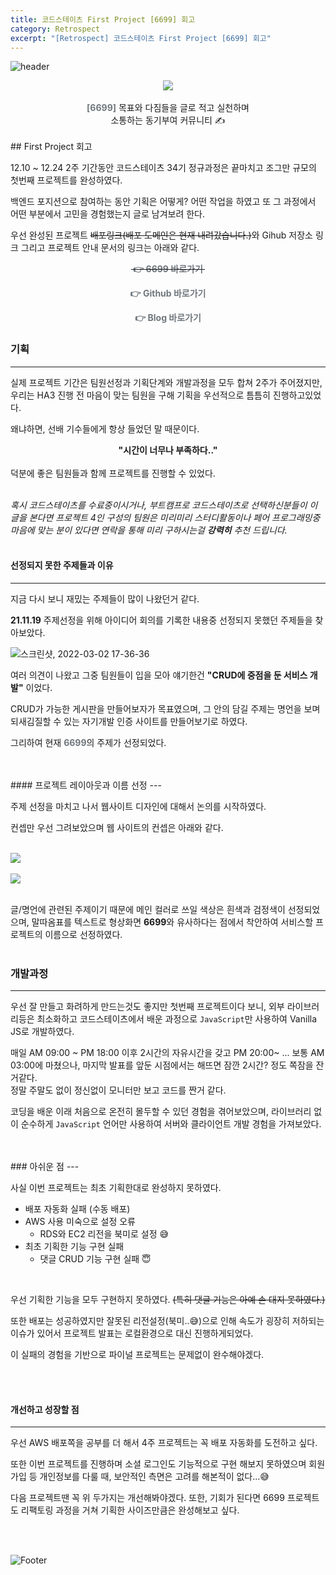 ```yaml
---
title: 코드스테이츠 First Project [6699] 회고
category: Retrospect
excerpt: "[Retrospect] 코드스테이츠 First Project [6699] 회고"
---
```


![header](https://capsule-render.vercel.app/api?type=soft&color=6F777D&height=100&section=header)

<center>
<img src="https://user-images.githubusercontent.com/83164003/156319069-09fc20f8-e777-48ee-ab32-f9c194c68f93.png"/>
<br>
<br>
<span style="font-size: 1em; color: #6F777D;"><b>[6699]</b></span> 목표와 다짐들을 글로 적고 실천하며
<br>
소통하는 동기부여 커뮤니티 ✍️
</center>
<br>
## First Project 회고

12.10 ~ 12.24 2주 기간동안 코드스테이츠 34기 정규과정은 끝마치고 조그만 규모의 첫번째 프로젝트를 완성하였다. 

백엔드 포지션으로 참여하는 동안 기획은 어떻게? 어떤 작업을 하였고 또 그 과정에서 어떤 부분에서 고민을 경험했는지 글로 남겨보려 한다.

우선 완성된 프로젝트 ~~배포링크(배포 도메인은 현재 내려갔습니다.)~~와 Gihub 저장소 링크 그리고 프로젝트 안내 문서의 링크는 아래와 같다.

**<center><a href="https://daily6699.co.kr/" target="_blank" style="text-decoration:none"><del><span style="font-size: 1em; color: #6F777D;">&#160;👉 6699 바로가기&#160;</span></del></a></center>**

**<center><a href="https://github.com/codestates/6699" target="_blank" style="text-decoration:none"><span style="font-size: 1em; color: #6F777D;">&#160;👉 Github 바로가기&#160;</span></a></center>**

**<center><a href="https://jh8459.github.io/project/21.12.25.Project/" target="_blank" style="text-decoration:none"><span style="font-size: 1em; color: #6F777D;">&#160;👉 Blog 바로가기&#160;</span></a></center>**

### 기획
---

실제 프로젝트 기간은 팀원선정과 기획단계와 개발과정을 모두 합쳐 2주가 주어졌지만, 우리는 HA3 진행 전 마음이 맞는 팀원을 구해 기획을 우선적으로 틈틈히 진행하고있었다.

왜냐하면, 선배 기수들에게 항상 들었던 말 때문이다.

<center><b>"시간이 너무나 부족하다.."</b></center>
<br>
덕분에 좋은 팀원들과 함께 프로젝트를 진행할 수 있었다.
<br>
<br>

*혹시 코드스테이츠를 수료중이시거나, 부트캠프로 코드스테이츠로 선택하신분들이 이 글을 본다면 프로젝트 4인 구성의 팀원은 미리미리 스터디활동이나 페어 프로그래밍중 마음에 맞는 분이 있다면 연락을 통해 미리 구하시는걸 **강력히** 추천 드립니다.*
<br>
<br>
#### 선정되지 못한 주제들과 이유
---

지금 다시 보니 재밌는 주제들이 많이 나왔던거 같다.

**21.11.19** 주제선정을 위해 아이디어 회의를 기록한 내용중 선정되지 못했던 주제들을 찾아보았다.

![스크린샷, 2022-03-02 17-36-36](https://user-images.githubusercontent.com/83164003/156325296-975fab84-f599-4a4d-bd7e-20ed70c9434a.png)

여러 의견이 나왔고 그중 팀원들이 입을 모아 얘기한건 **"CRUD에 중점을 둔 서비스 개발"** 이었다.

CRUD가 가능한 게시판을 만들어보자가 목표였으며, 그 안의 담길 주제는 명언을 보며 되새김질할 수 있는 자기개발 인증 사이트를 만들어보기로 하였다.

그리하여 현재 <span style="font-size: 1em; color: #6F777D;"><b>6699</b></span>의  주제가 선정되었다.

<br>
<br>
#### 프로젝트 레이아웃과 이름 선정
---

주제 선정을 마치고 나서 웹사이트 디자인에 대해서 논의를 시작하였다.

컨셉만 우선 그려보았으며 웹 사이트의 컨셉은 아래와 같다.

<br>
<img src="https://user-images.githubusercontent.com/83164003/156327426-9626b59b-c1a9-45ba-b12c-692ea20fe9a8.png"/><br><br>
<img src="https://user-images.githubusercontent.com/83164003/156327662-0b5ef4c1-b561-4329-928d-a1f0dafc574a.png"/><br><br>


글/명언에 관련된 주제이기 때문에 메인 컬러로 쓰일 색상은 흰색과 검정색이 선정되었으며, 말따옴표를 텍스트로 형상화면 **6699**와 유사하다는 점에서 착안하여 서비스할 프로젝트의 이름으로 선정하였다.
<br>
<br>

### 개발과정
---

우선 잘 만들고 화려하게 만드는것도 좋지만 첫번째 프로젝트이다 보니, 외부 라이브러리등은 최소화하고 코드스테이츠에서 배운 과정으로 `JavaScript`만 사용하여 Vanilla JS로 개발하였다.

매일 AM 09:00 ~ PM 18:00 이후 2시간의 자유시간을 갖고 PM 20:00~ ... 보통 AM 03:00에 마쳤으나, 마지막 발표를 앞둔 시점에서는 해뜨면 잠깐 2시간? 정도 쪽잠을 잔거같다.<br>
정말 주말도 없이 정신없이 모니터만 보고 코드를 짠거 같다.

코딩을 배운 이래 처음으로 온전히 몰두할 수 있던 경험을 겪어보았으며, 라이브러리 없이 순수하게 `JavaScript` 언어만 사용하여 서버와 클라이언트 개발 경험을 가져보았다.

<br>
<br>
### 아쉬운 점
---

사실 이번 프로젝트는 최초 기획한대로 완성하지 못하였다.

- 배포 자동화 실패 (수동 배포)
- AWS 사용 미숙으로 설정 오류
  - RDS와 EC2 리전을 북미로 설정 😅
- 최초 기획한 기능 구현 실패
  - 댓글 CRUD 기능 구현 실패 😇

<br>

우선 기획한 기능을 모두 구현하지 못하였다. ~~(특히 댓글 기능은 아예 손 대지 못하였다.)~~

또한 배포는 성공하였지만 잘못된 리전설정(북미..😅)으로 인해 속도가 굉장히 저하되는 이슈가 있어서 프로젝트 발표는 로컬환경으로 대신 진행하게되었다. 

이 실패의 경험을 기반으로 파이널 프로젝트는 문제없이 완수해야겠다.

<br>
<br>

#### 개선하고 성장할 점
---

우선 AWS 배포쪽을 공부를 더 해서 4주 프로젝트는 꼭 배포 자동화를 도전하고 싶다.

또한 이번 프로젝트를 진행하며 소셜 로그인도 기능적으로 구현 해보지 못하였으며 회원가입 등 개인정보를 다룰 때, 보안적인 측면은 고려를 해본적이 없다...😅<br>

다음 프로젝트땐 꼭 위 두가지는 개선해봐야겠다. 또한, 기회가 된다면 6699 프로젝트도 리팩토링 과정을 거쳐 기획한 사이즈만큼은 완성해보고 싶다.


<br>
<br>

![Footer](https://capsule-render.vercel.app/api?type=soft&color=6F777D&height=100&section=footer)
